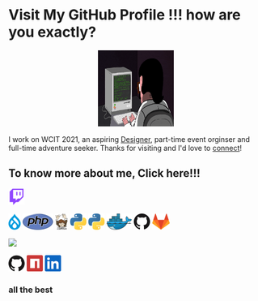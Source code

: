 # Visit My GitHub Profile !!! how are you exactly?
<div align="center">
<img src="images/coderman.gif" alt="GitHub Logo" width="150" height="150" />
</div>

I work on WCIT 2021, an aspiring [Designer](https://www.behance.net/konikaferdous), part-time event orginser and full-time adventure seeker. Thanks for visiting and I'd love to [connect]()!

## To know more about me, Click here!!!
<a href=""><img alt="Twitch" height="32" width="32" src="images/twitch.svg"></a>

<a href="https://www.drupal.org/" title="Drupal"><img src="icons/drupal.png" /></a>
<a href="https://www.php.net/" title="PHP"><img src="icons/php.png" /></a>
<a href="https://getcomposer.org/" title="Composer"><img src="icons/composer.png" /></a>
<a href="https://www.python.org/" title="Python"><img src="icons/python.png" /></a>
<a href="" title=""><img src="icons/python.png" /></a>
<a href="https://www.docker.com/" title="Docker"><img src="icons/docker.png" /></a>
<a href="https://github.com/" title="GitHub"><img src="icons/github.png" /></a>
<a href="https://gitlab.com/" title="GitLab"><img src="icons/gitlab.png" /></a>

![](https://visitor-badge.glitch.me/badge?page_id=KonikaOfficial.KonikaOfficial)
<p align="left">
  <a href="https://github.com/Shimanta-dey"><img alt="GitHub" height="32" width="32" src="images/github.svg"></a>
  <a href="https://www.npmjs.com/~peterthehan"><img alt="npm" height="32" width="32" src="images/npm.svg"></a>
  <a href="https://linkedin.com/in/peter-han"><img alt="LinkedIn" height="32" width="32" src="images/linkedin.svg"></a>
</p>

### all the best
